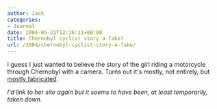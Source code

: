 ```yaml
---
author: Jack
categories:
- Journal
date: 2004-05-21T12:16:11+00:00
title: Chernobyl cyclist story a fake?
url: /2004/chernobyl-cyclist-story-a-fake/
---
```


I guess I just wanted to believe the story of the girl riding a motorcycle through Chernobyl with a camera. Turns out it's mostly, not entirely, but [mostly fabricated][1].

_I'd link to her site again but it seems to have been, at least temporarily, taken down._

 [1]: http://www.uer.ca/forum_showthread.asp?fid=1&threadid=8951